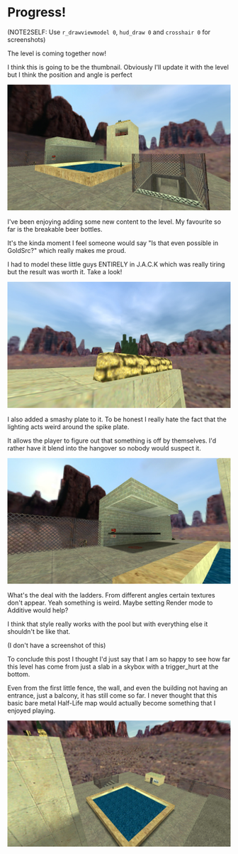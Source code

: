 # Progress!
(NOTE2SELF: Use `r_drawviewmodel 0`, `hud_draw 0` and `crosshair 0` for screenshots)


The level is coming together now!

I think this is going to be the thumbnail. Obviously I'll update it with the level but I think the position and angle is perfect

![thumbnail](https://github.com/Buggem/hlmaps-buildsource/blob/main/b1/14653428257836236800_229.jpg?raw=true)


I've been enjoying adding some new content to the level. My favourite so far is the breakable beer bottles.

It's the kinda moment I feel someone would say "Is that even possible in GoldSrc?" which really makes me proud.

I had to model these little guys ENTIRELY in J.A.C.K which was really tiring but the result was worth it. Take a look!

![beers](https://github.com/Buggem/hlmaps-buildsource/blob/main/b1/14653428257836236800_228.jpg?raw=true)

I also added a smashy plate to it. To be honest I really hate the fact that the lighting acts weird around the spike plate.

It allows the player to figure out that something is off by themselves. I'd rather have it blend into the hangover so nobody would suspect it.

![smashy spike plate](https://github.com/Buggem/hlmaps-buildsource/blob/main/b1/14653428257836236800_230.jpg?raw=true)

What's the deal with the ladders. From different angles certain textures don't appear. Yeah something is weird. Maybe setting Render mode to Additive would help?

I think that style really works with the pool but with everything else it shouldn't be like that.

(I don't have a screenshot of this)






To conclude this post I thought I'd just say that I am so happy to see how far this level has come from just a slab in a skybox with a trigger_hurt at the bottom.

Even from the first little fence, the wall, and even the building not having an entrance, just a balcony, it has still come so far. I never thought that this basic bare metal Half-Life map would actually become something that I enjoyed playing.

![alternate thumbnail](https://github.com/Buggem/hlmaps-buildsource/blob/main/b1/14653428257836236800_227.jpg?raw=true)
